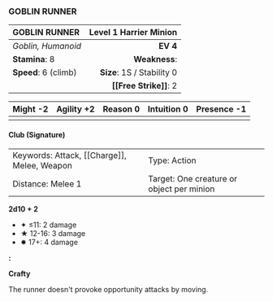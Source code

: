 ### GOBLIN RUNNER

| GOBLIN RUNNER        | **Level 1 Harrier Minion** |
| :------------------- | -------------------------: |
| *Goblin, Humanoid*   |                   **EV 4** |
| **Stamina**: 8       |              **Weakness**: |
| **Speed**: 6 (climb) | **Size**: 1S / Stability 0 |
|                      |     **[[Free Strike]]**: 2 |

| **Might** -2 | **Agility** +2 | **Reason** 0 | **Intuition** 0 | **Presence** -1 |
| ------------ | -------------- | ------------ | --------------- | --------------- |
|              |                |              |                 |                 |

#### Club (Signature)

|                                             |                                           |
| :------------------------------------------ | :---------------------------------------- |
| Keywords: Attack, [[Charge]], Melee, Weapon | Type: Action                              |
| Distance: Melee 1                           | Target: One creature or object per minion |

**2d10 + 2**

- ✦ ≤11: 2 damage
- ★ 12-16: 3 damage
- ✸ 17+: 4 damage

**:**

**Crafty**

The runner doesn't provoke opportunity attacks by moving.
